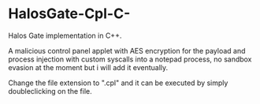 # HalosGate-Cpl-C-
Halos Gate implementation in C++.

A malicious control panel applet with AES encryption for the payload and process injection with custom syscalls into a notepad process, no sandbox evasion at the moment but i will add it eventually.

Change the file extension to ".cpl" and it can be executed by simply doubleclicking on the file. 

